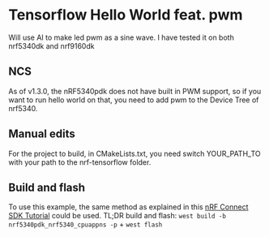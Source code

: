 # Tensorflow Hello World feat. pwm
Will use AI to make led pwm as a sine wave.
I have tested it on both nrf5340dk and nrf9160dk

## NCS
As of v1.3.0, the nRF5340pdk does not have built in PWM support, so if you want to run hello world on that,  you need to add pwm to the Device Tree of nrf5340.

## Manual edits
For the project to build, in CMakeLists.txt, you need switch YOUR_PATH_TO with your path to the nrf-tensorflow folder. 

## Build and flash
To use this example, the same method as explained in this [nRF Connect SDK Tutorial](https://devzone.nordicsemi.com/nordic/nrf-connect-sdk-guides/b/getting-started/posts/ncs-tutorial---temporary) could be used. 
TL;DR build and flash: `west build -b nrf5340pdk_nrf5340_cpuappns -p` + `west flash`
